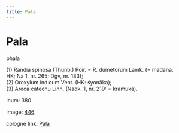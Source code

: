 ```yaml
---
title: Pala
---
```


# Pala

phala  <div n="P" />(1) Randia spinosa (Thunb.) Poir. = R. dumetorum Lamk. (= madana: <div n="lb" />HK; Na 1, nr. 265; Dgv, nr. 183); <div n="P" />(2) Oroxylum indicum Vent. (HK: śyonāka); <div n="P" />(3) Areca catechu Linn. (Nadk. 1, nr. 219: = kramuka).

lnum: 380

image: [446](https://www.sanskrit-lexicon.uni-koeln.de/scans/csl-apidev/servepdf.php?dict=snp&page=446)

cologne link: [Pala](https://sanskrit-lexicon.uni-koeln.de/scans/csl-apidev/getword.php?dict=snp&key=Pala)

